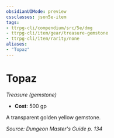 ```yaml
---
obsidianUIMode: preview
cssclasses: json5e-item
tags:
- ttrpg-cli/compendium/src/5e/dmg
- ttrpg-cli/item/gear/treasure-gemstone
- ttrpg-cli/item/rarity/none
aliases: 
- "Topaz"
---
```

# Topaz
*Treasure (gemstone)*  


- **Cost**: 500 gp

A transparent golden yellow gemstone.

*Source: Dungeon Master's Guide p. 134*